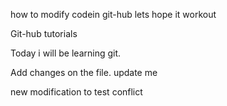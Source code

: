 how to modify codein git-hub
lets hope it workout

Git-hub tutorials

Today i will be learning git.

Add changes on the file.
update me

new modification to test conflict